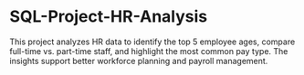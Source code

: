 # SQL-Project-HR-Analysis
This project analyzes HR data to identify the top 5 employee ages, compare full-time vs. part-time staff, and highlight the most common pay type. The insights support better workforce planning and payroll management.
